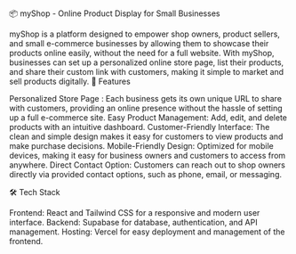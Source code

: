 📦 myShop - Online Product Display for Small Businesses

myShop is a platform designed to empower shop owners, product sellers, and small e-commerce businesses by allowing them to showcase their products online easily, without the need for a full website. With myShop, businesses can set up a personalized online store page, list their products, and share their custom link with customers, making it simple to market and sell products digitally. 🎉 Features

Personalized Store Page : Each business gets its own unique URL to share with customers, providing an online presence without the hassle of setting up a full e-commerce site. Easy Product Management: Add, edit, and delete products with an intuitive dashboard. Customer-Friendly Interface: The clean and simple design makes it easy for customers to view products and make purchase decisions. Mobile-Friendly Design: Optimized for mobile devices, making it easy for business owners and customers to access from anywhere. Direct Contact Option: Customers can reach out to shop owners directly via provided contact options, such as phone, email, or messaging.

🛠️ Tech Stack

Frontend: React and Tailwind CSS for a responsive and modern user interface. Backend: Supabase for database, authentication, and API management. Hosting: Vercel for easy deployment and management of the frontend.

